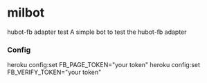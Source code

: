 # milbot

hubot-fb adapter test
A simple bot to test the hubot-fb adapter

### Config
heroku config:set FB_PAGE_TOKEN="your token"
heroku config:set FB_VERIFY_TOKEN="your token"


